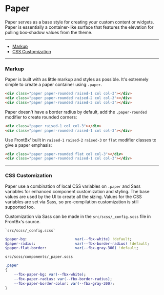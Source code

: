 # Paper

Paper serves as a base style for creating your custom content or widgets. Paper is essentially a container-like surface that features the elevation for pulling box-shadow values from the theme.

---

*   [Markup](#basic-example)
*   [CSS Customization](#css-customization)

---

### Markup

Paper is built with as little markup and styles as possible. It's extremely simple to create a paper container using `.paper`.

<div class="code-content-example paper-example">
   <div class="flex-row col-gaps-sm row-gaps-sm align-cols-center pole-sm ">
        <div class="paper raised-1 col col-3"></div>
        <div class="paper raised-2 col col-3"></div>
        <div class="paper raised-3 col col-3"></div>
    </div>
</div>


```html
<div class="paper paper-rounded raised-1 col col-3"></div>
<div class="paper paper-rounded raised-2 col col-3"></div>
<div class="paper paper-rounded raised-3 col col-3"></div>
```

Paper doesn't have a border radius by default, add the `.paper-rounded` modifier to create rounded corners:

<div class="code-content-example paper-example">
   <div class="flex-row col-gaps-sm row-gaps-sm align-cols-center pole-sm ">
        <div class="paper raised-1 col col-3"></div>
        <div class="paper paper-rounded raised-1 col col-3"></div>
    </div>
</div>


```html
<div class="paper raised-1 col col-3"></div>
<div class="paper paper-rounded raised-1 col col-3"></div>
```

Use FrontBx' built in `raised-1` `raised-2` `raised-3` or `flat` modifier classes to give a paper emphasis:

<div class="code-content-example paper-example">
   <div class="flex-row col-gaps-sm row-gaps-sm align-cols-center pole-sm ">
        <div class="paper paper-rounded flat col col-3"></div>
        <div class="paper paper-rounded raised-1 col col-3"></div>
    </div>
</div>


```html
<div class="paper paper-rounded flat col col-3"></div>
<div class="paper paper-rounded raised-1 col col-3"></div>
```

---


### CSS Customization

Paper use a combination of local CSS variables on `.paper` and Sass variables for enhanced component customization and styling. The base values are used by the UI to create all the sizing. Values for the CSS variables are set via Sass, so pre-compilation customization is still supported too.

Customization via Sass can be made in the `src/scss/_config.scss` file in FrontBx's source.

```file-path
`src/scss/_config.scss`
```
```sass
$paper-bg:                      var(--fbx-white) !default;
$paper-radius:                  var(--fbx-border-radius) !default;
$paper-flat-border:             var(--fbx-gray-300) !default;
```

```file-path
src/scss/components/_paper.scss
```
```sass
.paper
{
    --fbx-paper-bg: var(--fbx-white);
    --fbx-paper-radius: var(--fbx-border-radius);
    --fbx-paper-border-color: var(--fbx-gray-300);
}
    
```
